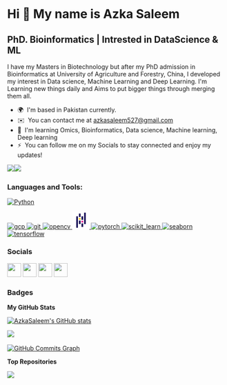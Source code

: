 Hi 👋 My name is Azka Saleem
============================

PhD. Bioinformatics | Intrested in DataScience & ML
---------------------------------------------------

I have my Masters in Biotechnology but after my PhD admission in Bioinformatics at University of Agriculture and Forestry, China, I developed my interest in Data science, Machine Learning and Deep Learning. I'm Learning new things daily and Aims to put bigger things through merging them all.

* 🌍  I'm based in Pakistan currently.
* ✉️  You can contact me at [azkasaleem527@gmail.com](mailto:azkasaleem527@gmail.com)
* 🧠  I'm learning Omics, Bioinformatics, Data science, Machine learning, Deep learning
* ⚡  You can follow me on my Socials to stay connected and enjoy my updates!

<a href="https://www.twitter.com/azka_saleem11" target="_blank" rel="noreferrer"><img
src="https://img.shields.io/twitter/follow/azka_saleem11?logo=twitter&style=for-the-badge&color=0891b2&labelColor=1c1917"
/></a><a href="https://www.github.com/AzkaSaleem" target="_blank" rel="noreferrer"><img
src="https://img.shields.io/github/followers/AzkaSaleem?logo=github&style=for-the-badge&color=0891b2&labelColor=1c1917" /></a>


<h3 align="left">Languages and Tools:</h3>
<p align="left">
<a href="https://www.python.org/" target="_blank" rel="noreferrer"><img src="https://raw.githubusercontent.com/danielcranney/readme-generator/main/public/icons/skills/python-colored.svg" width="36" height="36" alt="Python" /></a>
</p>
<p align="left"> <a href="https://cloud.google.com" target="_blank" rel="noreferrer"> <img src="https://www.vectorlogo.zone/logos/google_cloud/google_cloud-icon.svg" alt="gcp" width="40" height="40"/> </a> <a href="https://git-scm.com/" target="_blank" rel="noreferrer"> <img src="https://www.vectorlogo.zone/logos/git-scm/git-scm-icon.svg" alt="git" width="40" height="40"/> </a> <a href="https://opencv.org/" target="_blank" rel="noreferrer"> <img src="https://www.vectorlogo.zone/logos/opencv/opencv-icon.svg" alt="opencv" width="40" height="40"/> </a> <a href="https://pandas.pydata.org/" target="_blank" rel="noreferrer"> <img src="https://raw.githubusercontent.com/devicons/devicon/2ae2a900d2f041da66e950e4d48052658d850630/icons/pandas/pandas-original.svg" alt="pandas" width="40" height="40"/> </a> <a href="https://pytorch.org/" target="_blank" rel="noreferrer"> <img src="https://www.vectorlogo.zone/logos/pytorch/pytorch-icon.svg" alt="pytorch" width="40" height="40"/> </a> <a href="https://scikit-learn.org/" target="_blank" rel="noreferrer"> <img src="https://upload.wikimedia.org/wikipedia/commons/0/05/Scikit_learn_logo_small.svg" alt="scikit_learn" width="40" height="40"/> </a> <a href="https://seaborn.pydata.org/" target="_blank" rel="noreferrer"> <img src="https://seaborn.pydata.org/_images/logo-mark-lightbg.svg" alt="seaborn" width="40" height="40"/> </a> <a href="https://www.tensorflow.org" target="_blank" rel="noreferrer"> <img src="https://www.vectorlogo.zone/logos/tensorflow/tensorflow-icon.svg" alt="tensorflow" width="40" height="40"/> </a> </p>

### Socials

<p align="left"> <a href="https://www.github.com/AzkaSaleem" target="_blank" rel="noreferrer"><img src="https://raw.githubusercontent.com/danielcranney/readme-generator/main/public/icons/socials/github.svg" width="32" height="32" /></a> <a href="http://www.instagram.com/azkasaleem527/?hl=en" target="_blank" rel="noreferrer"><img src="https://raw.githubusercontent.com/danielcranney/readme-generator/main/public/icons/socials/instagram.svg" width="32" height="32" /></a> <a href="https://www.linkedin.com/in/azka-saleem-57817b132/" target="_blank" rel="noreferrer"><img src="https://raw.githubusercontent.com/danielcranney/readme-generator/main/public/icons/socials/linkedin.svg" width="32" height="32" /></a> <a href="https://www.twitter.com/azka_saleem11" target="_blank" rel="noreferrer"><img src="https://raw.githubusercontent.com/danielcranney/readme-generator/main/public/icons/socials/twitter.svg" width="32" height="32" /></a></p>

### Badges

<b>My GitHub Stats</b>

<a href="http://www.github.com/AzkaSaleem"><img src="https://github-readme-stats.vercel.app/api?username=AzkaSaleem&show_icons=true&hide=prs,issues,&count_private=true&title_color=0891b2&text_color=ffffff&icon_color=0891b2&bg_color=1c1917&hide_border=true&show_icons=true" alt="AzkaSaleem's GitHub stats" /></a>

<a href="http://www.github.com/AzkaSaleem"><img src="https://github-readme-streak-stats.herokuapp.com/?user=AzkaSaleem&stroke=ffffff&background=1c1917&ring=0891b2&fire=0891b2&currStreakNum=ffffff&currStreakLabel=0891b2&sideNums=ffffff&sideLabels=ffffff&dates=ffffff&hide_border=true" /></a>

<a href="http://www.github.com/AzkaSaleem"><img src="https://activity-graph.herokuapp.com/graph?username=AzkaSaleem&bg_color=1c1917&color=ffffff&line=0891b2&point=ffffff&area_color=1c1917&area=true&hide_border=true&custom_title=GitHub%20Commits%20Graph" alt="GitHub Commits Graph" /></a>

<b>Top Repositories</b>

<div width="100%" align="center"><a href="https://github.com/AzkaSaleem/AssignmentRepo" align="left"><img align="left" width="45%" src="https://github-readme-stats.vercel.app/api/pin/?username=AzkaSaleem&repo=AssignmentRepo&title_color=0891b2&text_color=ffffff&icon_color=0891b2&bg_color=1c1917&hide_border=true&locale=en" /></a></div><br /><br /><br /><br /><br /><br /><br />

